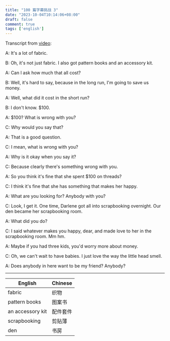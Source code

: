 ```yaml
---
title: "100 篇字幕挑战 3"
date: "2023-10-04T10:14:06+08:00"
draft: false
comment: true
tags: ['english']
---
```


Transcript from [video](https://www.youtube.com/watch?v=9zPc2xjVpCY):

A: It's a lot of fabric.

B: Oh, it's not just fabric. I also got pattern books and an accessory kit.

A: Can I ask how much that all cost?

B: Well, it's hard to say, because in the long run, I'm going to save us money.

A: Well, what did it cost in the short run?

B: I don't know. $100.

A: $100? What is wrong with you?

C: Why would you say that?

A: That is a good question.

C: I mean, what is wrong with you?

A: Why is it okay when you say it?

C: Because clearly there's something wrong with you. 

A: So you think it's fine that she spent $100 on threads?

C: I think it's fine that she has something that makes her happy.

A: What are you looking for? Anybody with you?

C: Look, I get it. One time, Darlene got all into scrapbooking overnight. Our den became her scrapbooking room.

A: What did you do?

C: I said whatever makes you happy, dear, and made love to her in the scrapbooking room. Mm hm.

A: Maybe if you had three kids, you'd worry more about money. 

C: Oh, we can't wait to have babies. I just love the way the little head smell. 

A: Does anybody in here want to be my friend? Anybody?

---

English             | Chinese
------------------- | --------------------
fabric              | 织物
pattern books       | 图案书
an accessory kit    | 配件套件
scrapbooking        | 剪贴薄
den                 | 书房
